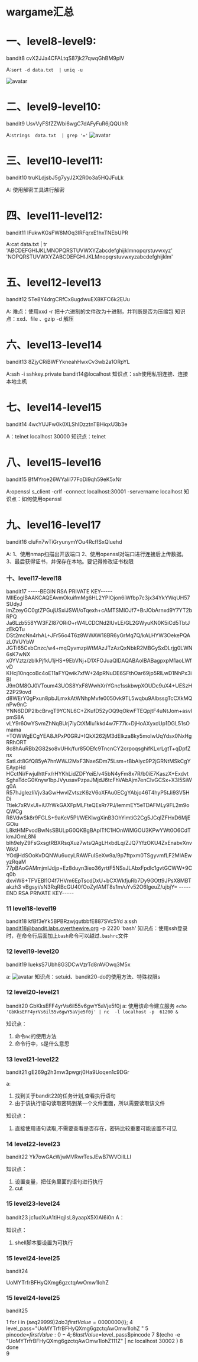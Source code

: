 # wargame汇总


# 一、level8-level9:
bandit8
cvX2JJa4CFALtqS87jk27qwqGhBM9plV

A:`sort -d data.txt  | uniq -u`

![avatar](/wargame/bandit8.png)

# 二、level9-level10:
bandit9
UsvVyFSfZZWbi6wgC7dAFyFuR6jQQUhR

A:`strings  data.txt  | grep '='`  <!-- strings 和  cat  差异   -->
![avatar](/wargame/bandit9.png)

# 三、level10-level11:
bandit10
truKLdjsbJ5g7yyJ2X2R0o3a5HQJFuLk

A: 使用解密工具进行解密

# 四、level11-level12:
bandit11
IFukwKGsFW8MOq3IRFqrxE1hxTNEbUPR

A:cat data.txt | tr  'ABCDEFGHIJKLMNOPQRSTUVWXYZabcdefghijklmnopqrstuvwxyz'  'NOPQRSTUVWXYZABCDEFGHIJKLMnopqrstuvwxyzabcdefghijklm'
<!--tr sed-->


# 五、level12-level13
bandit12
5Te8Y4drgCRfCx8ugdwuEX8KFC6k2EUu

A:
难点：使用xxd -r 把十六进制的文件改为十进制，并判断是否为压缩包
知识点：xxd、file 、gzip -d 解压



# 六、level13-level14
bandit13
8ZjyCRiBWFYkneahHwxCv3wb2a1ORpYL

A:ssh -i sshkey.private bandit14@localhost 
知识点：ssh使用私钥连接、连接本地主机

# 七、level14-level15
bandit14
4wcYUJFw0k0XLShlDzztnTBHiqxU3b3e

A：telnet localhost 30000
知识点：telnet

# 八、level15-level16
bandit15
BfMYroe26WYalil77FoDi9qh59eK5xNr

A:openssl s_client -crlf -connect  localhost:30001 -servername localhost
知识点：如何使用openssl


# 九、level16-level17
bandit16
cluFn7wTiGryunymYOu4RcffSxQluehd

A:
1、使用nmap扫描出开放端口
2、使用openssl对端口进行连接后上传数据。
3、最后获得证书，并保存在本地。要记得修改证书权限

### 十、level17-level18
bandit17
-----BEGIN RSA PRIVATE KEY-----
MIIEogIBAAKCAQEAvmOkuifmMg6HL2YPIOjon6iWfbp7c3jx34YkYWqUH57SUdyJ
imZzeyGC0gtZPGujUSxiJSWI/oTqexh+cAMTSMlOJf7+BrJObArnxd9Y7YT2bRPQ
Ja6Lzb558YW3FZl87ORiO+rW4LCDCNd2lUvLE/GL2GWyuKN0K5iCd5TbtJzEkQTu
DSt2mcNn4rhAL+JFr56o4T6z8WWAW18BR6yGrMq7Q/kALHYW3OekePQAzL0VUYbW
JGTi65CxbCnzc/w4+mqQyvmzpWtMAzJTzAzQxNbkR2MBGySxDLrjg0LWN6sK7wNX
x0YVztz/zbIkPjfkU1jHS+9EbVNj+D1XFOJuaQIDAQABAoIBABagpxpM1aoLWfvD
KHcj10nqcoBc4oE11aFYQwik7xfW+24pRNuDE6SFthOar69jp5RlLwD1NhPx3iBl
J9nOM8OJ0VToum43UOS8YxF8WwhXriYGnc1sskbwpXOUDc9uX4+UESzH22P29ovd
d8WErY0gPxun8pbJLmxkAtWNhpMvfe0050vk9TL5wqbu9AlbssgTcCXkMQnPw9nC
YNN6DDP2lbcBrvgT9YCNL6C+ZKufD52yOQ9qOkwFTEQpjtF4uNtJom+asvlpmS8A
vLY9r60wYSvmZhNqBUrj7lyCtXMIu1kkd4w7F77k+DjHoAXyxcUp1DGL51sOmama
+TOWWgECgYEA8JtPxP0GRJ+IQkX262jM3dEIkza8ky5moIwUqYdsx0NxHgRRhORT
8c8hAuRBb2G82so8vUHk/fur85OEfc9TncnCY2crpoqsghifKLxrLgtT+qDpfZnx
SatLdt8GfQ85yA7hnWWJ2MxF3NaeSDm75Lsm+tBbAiyc9P2jGRNtMSkCgYEAypHd
HCctNi/FwjulhttFx/rHYKhLidZDFYeiE/v45bN4yFm8x7R/b0iE7KaszX+Exdvt
SghaTdcG0Knyw1bpJVyusavPzpaJMjdJ6tcFhVAbAjm7enCIvGCSx+X3l5SiWg0A
R57hJglezIiVjv3aGwHwvlZvtszK6zV6oXFAu0ECgYAbjo46T4hyP5tJi93V5HDi
Ttiek7xRVxUl+iU7rWkGAXFpMLFteQEsRr7PJ/lemmEY5eTDAFMLy9FL2m9oQWCg
R8VdwSk8r9FGLS+9aKcV5PI/WEKlwgXinB3OhYimtiG2Cg5JCqIZFHxD6MjEGOiu
L8ktHMPvodBwNsSBULpG0QKBgBAplTfC1HOnWiMGOU3KPwYWt0O6CdTkmJOmL8Ni
blh9elyZ9FsGxsgtRBXRsqXuz7wtsQAgLHxbdLq/ZJQ7YfzOKU4ZxEnabvXnvWkU
YOdjHdSOoKvDQNWu6ucyLRAWFuISeXw9a/9p7ftpxm0TSgyvmfLF2MIAEwyzRqaM
77pBAoGAMmjmIJdjp+Ez8duyn3ieo36yrttF5NSsJLAbxFpdlc1gvtGCWW+9Cq0b
dxviW8+TFVEBl1O4f7HVm6EpTscdDxU+bCXWkfjuRb7Dy9GOtt9JPsX8MBTakzh3
vBgsyi/sN3RqRBcGU40fOoZyfAMT8s1m/uYv52O6IgeuZ/ujbjY=
-----END RSA PRIVATE KEY-----



### 11 level18-level19
bandit18
kfBf3eYk5BPBRzwjqutbbfE887SVc5Yd
a:ssh bandit18@bandit.labs.overthewire.org -p 2220 'bash'
知识点：使用ssh登录时，在命令行后面加上`bash`命令可以越过`.bashrc`文件

### 12 level19-level20
bandit19
IueksS7Ubh8G3DCwVzrTd8rAVOwq3M5x

a:
![avatar](/wargame/bandit19.png)
知识点：setuid、bandit20-do的使用方法、特殊权限s


### 12 level20-level21
bandit20
GbKksEFF4yrVs6il55v6gwY5aVje5f0j
a:  使用该命令建立服务 `echo 'GbKksEFF4yrVs6il55v6gwY5aVje5f0j' | nc  -l localhost -p  61200 &`

知识点：
1. 命令`nc`的使用方法
2. 命令行中，`&`是什么意思


### 13 level21-level22
bandit21
gE269g2h3mw3pwgrj0Ha9Uoqen1c9DGr

a:
1. 找到关于bandit22的任务计划,查看执行语句
2. 由于该执行语句读取密码到某一个文件里面，所以需要读取该文件

知识点：
1. 直接使用语句读取,不需要查看是否存在，密码比较重要可能设置不可见


### 14 level22-level23
bandit22
Yk7owGAcWjwMVRwrTesJEwB7WVOiILLI

知识点：
1. 设置变量，把任务里面的语句进行执行
2. cut


### 15 level23-level24
bandit23
jc1udXuA1tiHqjIsL8yaapX5XIAI6i0n
A：

知识点：
1. shell脚本要设置为可执行


### 15 level24-level25
bandit24

UoMYTrfrBFHyQXmg6gzctqAwOmw1IohZ

### 15 level24-level25
bandit25

1   for i in $( seq 2 9999)
  2  do                                                                                               
  3          firstValue=0000000${i};
  4          level_pass="UoMYTrfrBFHyQXmg6gzctqAwOmw1IohZ "
  5          pincode=${firstValue:0-4};
  6          lastValue=$level_pass$pincode
  7          $(echo -e "UoMYTrfrBFHyQXmg6gzctqAwOmw1IohZ111Z" | nc localhost 30002 )
  8  done             
  9                                                          











































